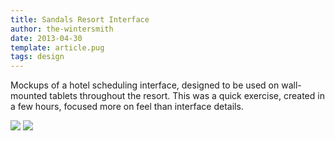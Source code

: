 ```yaml
---
title: Sandals Resort Interface
author: the-wintersmith
date: 2013-04-30
template: article.pug
tags: design
---
```


Mockups of a hotel scheduling interface, designed to be used on wall-mounted tablets throughout the resort.  This was a quick exercise, created in a few hours, focused more on feel than interface details.

![](nook_screen1.jpg)
![](nook_screen2.jpg)


